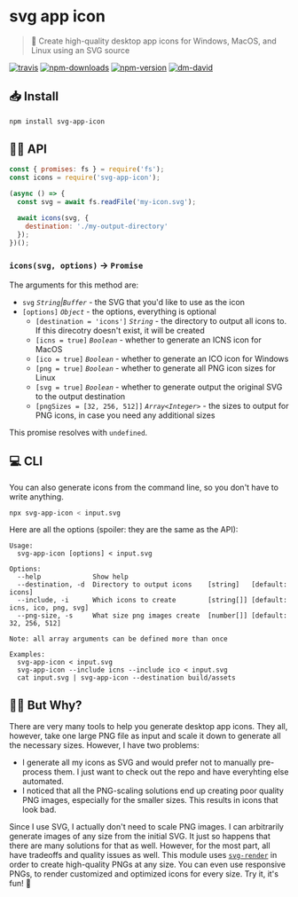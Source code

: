 # svg app icon

> 🎨 Create high-quality desktop app icons for Windows, MacOS, and Linux using an SVG source

[![travis][travis.svg]][travis.link]
[![npm-downloads][npm-downloads.svg]][npm.link]
[![npm-version][npm-version.svg]][npm.link]
[![dm-david][dm-david.svg]][dm-david.link]

[travis.svg]: https://travis-ci.com/catdad/svg-app-icon.svg?branch=master
[travis.link]: https://travis-ci.com/catdad/svg-app-icon
[npm-downloads.svg]: https://img.shields.io/npm/dm/svg-app-icon.svg
[npm.link]: https://www.npmjs.com/package/svg-app-icon
[npm-version.svg]: https://img.shields.io/npm/v/svg-app-icon.svg
[dm-david.svg]: https://david-dm.org/catdad/svg-app-icon.svg
[dm-david.link]: https://david-dm.org/catdad/svg-app-icon

## 📥 Install

```bash
npm install svg-app-icon
```

## 👨‍💻 API

```javascript
const { promises: fs } = require('fs');
const icons = require('svg-app-icon');

(async () => {
  const svg = await fs.readFile('my-icon.svg');

  await icons(svg, {
    destination: './my-output-directory'
  });
})();
```

### `icons(svg, options)` → `Promise`

The arguments for this method are:
* `svg` _`String`|`Buffer`_ - the SVG that you'd like to use as the icon
* `[options]` _`Object`_ - the options, everything is optional
  * `[destination = 'icons']` _`String`_ - the directory to output all icons to. If this direcotry doesn't exist, it will be created
  * `[icns = true]` _`Boolean`_ - whether to generate an ICNS icon for MacOS
  * `[ico = true]` _`Boolean`_ - whether to generate an ICO icon for Windows
  * `[png = true]` _`Boolean`_ - whether to generate all PNG icon sizes for Linux
  * `[svg = true]` _`Boolean`_ - whether to generate output the original SVG to the output destination
  * `[pngSizes = [32, 256, 512]]` _`Array<Integer>`_ - the sizes to output for PNG icons, in case you need any additional sizes

This promise resolves with `undefined`.

## 💻 CLI

You can also generate icons from the command line, so you don't have to write anything.

```bash
npx svg-app-icon < input.svg
```

Here are all the options (spoiler: they are the same as the API):

```
Usage:
  svg-app-icon [options] < input.svg

Options:
  --help             Show help
  --destination, -d  Directory to output icons    [string]   [default: icons]
  --include, -i      Which icons to create        [string[]] [default: icns, ico, png, svg]
  --png-size, -s     What size png images create  [number[]] [default: 32, 256, 512]

Note: all array arguments can be defined more than once

Examples:
  svg-app-icon < input.svg
  svg-app-icon --include icns --include ico < input.svg
  cat input.svg | svg-app-icon --destination build/assets
```

## 🤷‍♀️ But Why?

There are very many tools to help you generate desktop app icons. They all, however, take one large PNG file as input and scale it down to generate all the necessary sizes. However, I have two problems:
* I generate all my icons as SVG and would prefer not to manually pre-process them. I just want to check out the repo and have everyhting else automated.
* I noticed that all the PNG-scaling solutions end up creating poor quality PNG images, especially for the smaller sizes. This results in icons that look bad.

Since I use SVG, I actually don't need to scale PNG images. I can arbitrarily generate images of any size from the initial SVG. It just so happens that there are many solutions for that as well. However, for the most part, all have tradeoffs and quality issues as well. This module uses [`svg-render`](https://github.com/catdad-experiments/svg-render) in order to create high-quality PNGs at any size. You can even use responsive PNGs, to render customized and optimized icons for every size. Try it, it's fun! 🎉
